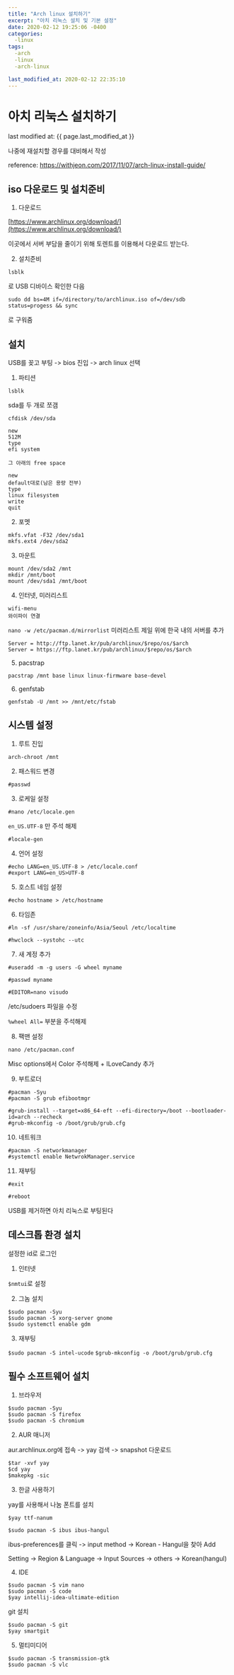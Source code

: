 ```yaml
---
title: "Arch linux 설치하기"
excerpt: "아치 리눅스 설치 및 기본 설정"
date: 2020-02-12 19:25:06 -0400
categories: 
  -linux
tags:
  -arch
  -linux
  -arch-linux

last_modified_at: 2020-02-12 22:35:10
---
```


# 아치 리눅스 설치하기

last modified at: {{ page.last_modified_at }}

나중에 재설치할 경우를 대비해서 작성

reference: <a href="https://withjeon.com/2017/11/07/arch-linux-install-guide/"> https://withjeon.com/2017/11/07/arch-linux-install-guide/</a>

## iso 다운로드 및 설치준비

1. 다운로드

[https://www.archlinux.org/download/](https://www.archlinux.org/download/)

이곳에서 서버 부담을 줄이기 위해 토렌트를 이용해서 다운로드 받는다.

2. 설치준비

`lsblk`

로 USB 디바이스 확인한 다음

`sudo dd bs=4M if=/directory/to/archlinux.iso of=/dev/sdb status=progess && sync`

로 구워줌

## 설치

USB를 꽂고 부팅 -> bios 진입 -> arch linux 선택

1. 파티션

`lsblk`

sda를 두 개로 쪼갬

`cfdisk /dev/sda`

```
new
512M
type
efi system

그 아래의 free space

new
default대로(남은 용량 전부)
type
linux filesystem
write
quit
```

2. 포멧

```
mkfs.vfat -F32 /dev/sda1
mkfs.ext4 /dev/sda2
```

3. 마운트

```
mount /dev/sda2 /mnt
mkdir /mnt/boot
mount /dev/sda1 /mnt/boot
```

4. 인터넷, 미러리스트

```
wifi-menu
와이파이 연결
```

`nano -w /etc/pacman.d/mirrorlist`
미러리스트 제일 위에 한국 내의 서버를 추가
```
Server = http://ftp.lanet.kr/pub/archlinux/$repo/os/$arch
Server = https://ftp.lanet.kr/pub/archlinux/$repo/os/$arch
```

5. pacstrap

`pacstrap /mnt base linux linux-firmware base-devel`

6. genfstab

`genfstab -U /mnt >> /mnt/etc/fstab`

## 시스템 설정

1. 루트 진입

`arch-chroot /mnt`

2. 패스워드 변경

`#passwd`

3. 로케일 설정

`#nano /etc/locale.gen`

`en_US.UTF-8` 만 주석 해제

`#locale-gen`

4. 언어 설정

```
#echo LANG=en_US.UTF-8 > /etc/locale.conf
#export LANG=en_US>UTF-8
```

5. 호스트 네임 설정

`#echo hostname > /etc/hostname`

6. 타임존

`#ln -sf /usr/share/zoneinfo/Asia/Seoul /etc/localtime`

`#hwclock --systohc --utc`

7. 새 계정 추가

`#useradd -m -g users -G wheel myname`

`#passwd myname`

`#EDITOR=nano visudo`

/etc/sudoers 파일을 수정

`%wheel All=` 부분을 주석해제

8. 팩맨 설정

`nano /etc/pacman.conf`

Misc options에서 Color 주석해제 + ILoveCandy 추가

9. 부트로더

```
#pacman -Syu
#pacman -S grub efibootmgr

#grub-install --target=x86_64-eft --efi-directory=/boot --bootloader-id=arch --recheck
#grub-mkconfig -o /boot/grub/grub.cfg
```

10. 네트워크

```
#pacman -S networkmanager
#systemctl enable NetwrokManager.service
```

11. 재부팅

`#exit`

`#reboot`

USB를 제거하면 아치 리눅스로 부팅된다


## 데스크톱 환경 설치

설정한 id로 로그인

1. 인터넷

`$nmtui`로 설정

2. 그놈 설치

```
$sudo pacman -Syu
$sudo pacman -S xorg-server gnome
$sudo systemctl enable gdm
```

3. 재부팅

`$sudo pacman -S intel-ucode`
`$grub-mkconfig -o /boot/grub/grub.cfg`

## 필수 소프트웨어 설치

1. 브라우저

```
$sudo pacman -Syu
$sudo pacman -S firefox
$sudo pacman -S chromium
```

2. AUR 매니저

aur.archlinux.org에 접속 -> yay 검색 -> snapshot 다운로드

```
$tar -xvf yay
$cd yay
$makepkg -sic
```

3. 한글 사용하기

yay를 사용해서 나눔 폰트를 설치

`$yay ttf-nanum`

```
$sudo pacman -S ibus ibus-hangul
```

ibus-preferences를 클릭 -> input method -> Korean - Hangul을 찾아 Add

Setting -> Region & Language -> Input Sources -> others -> Korean(hangul)

4. IDE

```
$sudo pacman -S vim nano
$sudo pacman -S code
$yay intellij-idea-ultimate-edition
```

git 설치
```
$sudo pacman -S git
$yay smartgit
```


5. 멀티미디어

```
$sudo pacman -S transmission-gtk
$sudo pacman -S vlc
```

